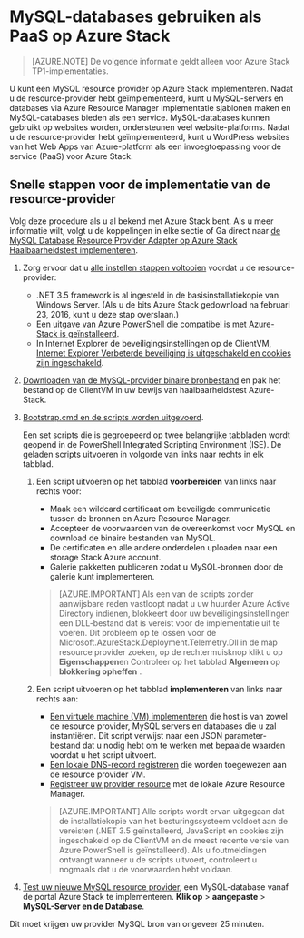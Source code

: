<properties
    pageTitle="MySQL-databases gebruiken als PaaS op Azure Stack | Microsoft Azure"
    description="De snelle stappen voor het implementeren van de MySQL bron provider en MySQL bieden als een service op de Stack Azure begrijpen."
    services="azure-stack"
    documentationCenter=""
    authors="Dumagar"
    manager="bradleyb"
    editor=""/>

<tags
    ms.service="multiple"
    ms.workload="na"
    ms.tgt_pltfrm="na"
    ms.devlang="na"
    ms.topic="article"
    ms.date="09/26/2016"
    ms.author="dumagar"/>

# <a name="use-mysql-databases-as-paas-on-azure-stack"></a>MySQL-databases gebruiken als PaaS op Azure Stack

> [AZURE.NOTE] De volgende informatie geldt alleen voor Azure Stack TP1-implementaties.

U kunt een MySQL resource provider op Azure Stack implementeren. Nadat u de resource-provider hebt geïmplementeerd, kunt u MySQL-servers en databases via Azure Resource Manager implementatie sjablonen maken en MySQL-databases bieden als een service. MySQL-databases kunnen gebruikt op websites worden, ondersteunen veel website-platforms. Nadat u de resource-provider hebt geïmplementeerd, kunt u WordPress websites van het Web Apps van Azure-platform als een invoegtoepassing voor de service (PaaS) voor Azure Stack.

## <a name="quick-steps-to-deploy-the-resource-provider"></a>Snelle stappen voor de implementatie van de resource-provider
Volg deze procedure als u al bekend met Azure Stack bent. Als u meer informatie wilt, volgt u de koppelingen in elke sectie of Ga direct naar [de MySQL Database Resource Provider Adapter op Azure Stack Haalbaarheidstest implementeren](azure-stack-mysql-rp-deploy-long.md).

1.  Zorg ervoor dat u [alle instellen stappen voltooien](azure-stack-mysql-rp-deploy-long.md#set-up-steps-before-you-deploy) voordat u de resource-provider:

    - .NET 3.5 framework is al ingesteld in de basisinstallatiekopie van Windows Server. (Als u de bits Azure Stack gedownload na februari 23, 2016, kunt u deze stap overslaan.)
    - [Een uitgave van Azure PowerShell die compatibel is met Azure-Stack is geïnstalleerd](http://aka.ms/azStackPsh).
    - In Internet Explorer de beveiligingsinstellingen op de ClientVM, [Internet Explorer Verbeterde beveiliging is uitgeschakeld en cookies zijn ingeschakeld](azure-stack-mysql-rp-deploy-long.md#Turn-off-IE-enhanced-security-and-enable-cookies).

2. [Downloaden van de MySQL-provider binaire bronbestand](http://aka.ms/masmysqlrp) en pak het bestand op de ClientVM in uw bewijs van haalbaarheidstest Azure-Stack.

3. [Bootstrap.cmd en de scripts worden uitgevoerd](azure-stack-mysql-rp-deploy-long.md#Bootstrap-the-resource-provider-deployment-PowerShell-and-Prepare-for-deployment).

    Een set scripts die is gegroepeerd op twee belangrijke tabbladen wordt geopend in de PowerShell Integrated Scripting Environment (ISE). De geladen scripts uitvoeren in volgorde van links naar rechts in elk tabblad.

    1. Een script uitvoeren op het tabblad **voorbereiden** van links naar rechts voor:

        - Maak een wildcard certificaat om beveiligde communicatie tussen de bronnen en Azure Resource Manager.
        - Accepteer de voorwaarden van de overeenkomst voor MySQL en download de binaire bestanden van MySQL.
        - De certificaten en alle andere onderdelen uploaden naar een storage Stack Azure account.
        - Galerie pakketten publiceren zodat u MySQL-bronnen door de galerie kunt implementeren.

        > [AZURE.IMPORTANT] Als een van de scripts zonder aanwijsbare reden vastloopt nadat u uw huurder Azure Active Directory indienen, blokkeert door uw beveiligingsinstellingen een DLL-bestand dat is vereist voor de implementatie uit te voeren. Dit probleem op te lossen voor de Microsoft.AzureStack.Deployment.Telemetry.Dll in de map resource provider zoeken, op de rechtermuisknop klikt u op **Eigenschappen**en Controleer op het tabblad **Algemeen** op **blokkering opheffen** .

    2. Een script uitvoeren op het tabblad **implementeren** van links naar rechts aan:

        - [Een virtuele machine (VM) implementeren](azure-stack-mysql-rp-deploy-long.md#Deploy-the-MySQLResource-Provider-VM) die host is van zowel de resource provider, MySQL servers en databases die u zal instantiëren. Dit script verwijst naar een JSON parameter-bestand dat u nodig hebt om te werken met bepaalde waarden voordat u het script uitvoert.
        - [Een lokale DNS-record registreren](azure-stack-mysql-rp-deploy-long.md#Update-the-local-DNS) die worden toegewezen aan de resource provider VM.
        - [Registreer uw provider resource](azure-stack-mysql-rp-deploy-long.md#Register-the-MySQL-RP-Resource-Provider) met de lokale Azure Resource Manager.

        > [AZURE.IMPORTANT] Alle scripts wordt ervan uitgegaan dat de installatiekopie van het besturingssysteem voldoet aan de vereisten (.NET 3.5 geïnstalleerd, JavaScript en cookies zijn ingeschakeld op de ClientVM en de meest recente versie van Azure PowerShell is geïnstalleerd). Als u foutmeldingen ontvangt wanneer u de scripts uitvoert, controleert u nogmaals dat u de voorwaarden hebt voldaan.

5. [Test uw nieuwe MySQL resource provider](/azure-stack-MySql-rp-deploy-long.md#create-your-first-mysql-database-to=test-your-deployment), een MySQL-database vanaf de portal Azure Stack te implementeren. **Klik op** &gt; **aangepaste** &gt; **MySQL-Server en de Database**.

Dit moet krijgen uw provider MySQL bron van ongeveer 25 minuten.
